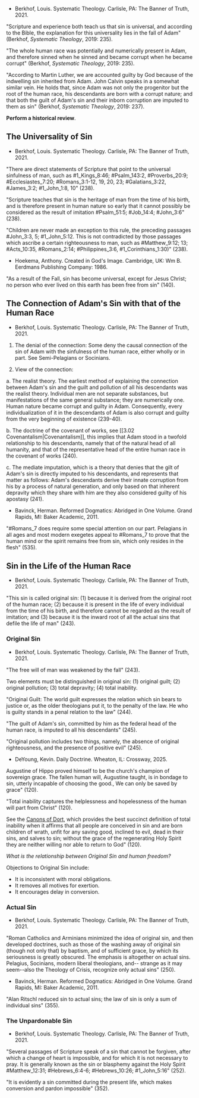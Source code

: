- Berkhof, Louis. Systematic Theology. Carlisle, PA: The Banner of Truth, 2021.

"Scripture and experience both teach us that sin is universal, and according to the Bible, the explanation for this universality lies in the fall of Adam" (Berkhof, *Systematic Theology*, 2019: 235).

"The whole human race was potentially and numerically present in Adam, and therefore sinned when he sinned and became corrupt when he became corrupt" (Berkhof, *Systematic Theology*, 2019: 235).

"According to Martin Luther, we are accounted guilty by God because of the indwelling sin inherited from Adam. John Calvin speaks in a somewhat similar vein. He holds that, since Adam was not only the progenitor but the root of the human race, his descendants are born with a corrupt nature; and that both the guilt of Adam's sin and their inborn corruption are imputed to them as sin" (Berkhof, *Systematic Theology*, 2019: 237).

**Perform a historical review**.

## The Universality of Sin

- Berkhof, Louis. Systematic Theology. Carlisle, PA: The Banner of Truth, 2021.

"There are direct statements of Scripture that point to the universal sinfulness of man, such as #1_Kings_8:46; #Psalm_143:2, #Proverbs_20:9; #Ecclesiastes_7:20; #Romans_3:1-12, 19, 20, 23; #Galatians_3:22, #James_3:2; #1_John_1:8, 10" (238).

"Scripture teaches that sin is the heritage of man from the time of his birth, and is therefore present in human nature so early that it cannot possibly be considered as the result of imitation #Psalm_51:5; #Job_14:4; #John_3:6" (238).

"Children are never made an exception to this rule, the preceding passages #John_3:3, 5; #1_John_5:12. This is not contradicted by those passages which ascribe a certain righteousness to man, such as #Matthew_9:12; 13; #Acts_10:35, #Romans_2:14; #Philippines_3:6, #1_Corinthians_1:30)" (238).

- Hoekema, Anthony. Created in God's Image. Cambridge, UK: Wm B. Eerdmans Publishing Company: 1986.

"As a result of the Fall, sin has become universal, except for Jesus Christ; no person who ever lived on this earth has been free from sin" (140).

## The Connection of Adam's Sin with that of the Human Race

- Berkhof, Louis. Systematic Theology. Carlisle, PA: The Banner of Truth, 2021.

1. The denial of the connection: Some deny the causal connection of the sin of Adam with the sinfulness of the human race, either wholly or in part. See Semi-Pelagians or Socinians.

2. View of the connection:

a. The realist theory. The earliest method of explaining the connection between Adam's sin and the guilt and pollution of all his descendants was the realist theory. Individual men are not separate substances, but manifestations of the same general substance; they are numerically one. Human nature became corrupt and guilty in Adam. Consequently, every individualization of it in the descendants of Adam is also corrupt and guilty from the very beginning of existence (239-40).

b. The doctrine of the covenant of works, see [[3.02 Covenantalism|Covenantalism]], this implies that Adam stood in a twofold relationship to his descendants, namely that of the natural head of all humanity, and that of the representative head of the entire human race in the covenant of works (240).

c. The mediate imputation, which is a theory that denies that the gilt of Adam's sin is directly imputed to his descendants, and represents that matter as follows: Adam's descendants derive their innate corruption from his by a process of natural generation, and only based on that inherent depravity which they share with him are they also considered guilty of his apostasy (241).

- Bavinck, Herman. Reformed Dogmatics: Abridged in One Volume. Grand Rapids, MI: Baker Academic, 2011.

"#Romans_7 does require some special attention on our part. Pelagians in all ages and most modern exegetes appeal to #Romans_7 to prove that the human mind or the spirit remains free from sin, which only resides in the flesh" (535).

## Sin in the Life of the Human Race

- Berkhof, Louis. Systematic Theology. Carlisle, PA: The Banner of Truth, 2021.

"This sin is called original sin: (1) because it is derived from the original root of the human race; (2) because it is present in the life of every individual from the time of his birth, and therefore cannot be regarded as the result of imitation; and (3) because it is the inward root of all the actual sins that defile the life of man" (243).

### Original Sin

- Berkhof, Louis. Systematic Theology. Carlisle, PA: The Banner of Truth, 2021.

"The free will of man was weakened by the fall" (243).

Two elements must be distinguished in original sin: (1) original guilt; (2) original pollution; (3) total depravity; (4) total inability.

"Original Guilt: The world guilt expresses the relation which sin bears to justice or, as the older theologians put it, to the penalty of the law. He who is guilty stands in a penal relation to the law" (244).

"The guilt of Adam's sin, committed by him as the federal head of the human race, is imputed to all his descendants" (245).

"Original pollution includes two things, namely, the absence of original righteousness, and the presence of positive evil" (245).

- DeYoung, Kevin. Daily Doctrine. Wheaton, IL: Crossway, 2025.

Augustine of Hippo proved himself to be the church's champion of sovereign grace. The fallen human will, Augustine taught, is in bondage to sin, utterly incapable of choosing the good., We can only be saved by grace" (120).

"Total inability captures the helplessness and hopelessness of the human will part from Christ" (120).

See the [Canons of Dort](), which provides the best succinct definition of total inability when it affirms that all people are conceived in sin and are born children of wrath, unfit for any saving good, inclined to evil, dead in their sins, and salves to sin; without the grace of the regenerating Holy Spirit they are neither willing nor able to return to God" (120).

*What is the relationship between Original Sin and human freedom?*

Objections to Original Sin include:

- It is inconsistent with moral obligations.
- It removes all motives for exertion.
- It encourages delay in conversion.

### Actual Sin

- Berkhof, Louis. Systematic Theology. Carlisle, PA: The Banner of Truth, 2021.

"Roman Catholics and Arminians minimized the idea of original sin, and then developed doctrines, such as those of the washing away of original sin (though not only that) by baptism, and of sufficient grace, by which its seriousness is greatly obscured. The emphasis is altogether on actual sins. Pelagius, Socinians, modern liberal theologians, and-- strange as it may seem--also the Theology of Crisis, recognize only actual sins" (250).

- Bavinck, Herman. Reformed Dogmatics: Abridged in One Volume. Grand Rapids, MI: Baker Academic, 2011.

"Alan Ritschl reduced sin to actual sins; the law of sin is only a sum of individual sins" (355).

### The Unpardonable Sin

- Berkhof, Louis. Systematic Theology. Carlisle, PA: The Banner of Truth, 2021.

"Several passages of Scripture speak of a sin that cannot be forgiven, after which a change of heart is impossible, and for which it is not necessary to pray. It is generally known as the sin or blasphemy against the Holy Spirit #Matthew_12:31; #Hebrews_6:4-6; #Hebrews_10:26; #1_John_5:16" (252).

"It is evidently a sin committed during the present life, which makes conversion and pardon impossible" (352).